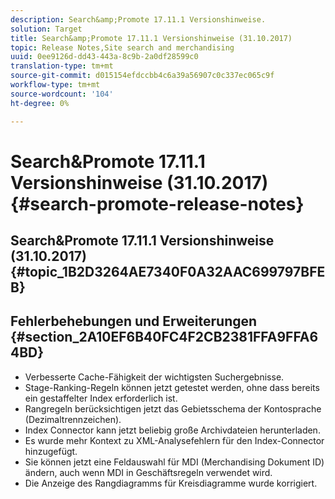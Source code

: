 ```yaml
---
description: Search&amp;Promote 17.11.1 Versionshinweise.
solution: Target
title: Search&amp;Promote 17.11.1 Versionshinweise (31.10.2017)
topic: Release Notes,Site search and merchandising
uuid: 0ee9126d-dd43-443a-8c9b-2a0df28599c0
translation-type: tm+mt
source-git-commit: d015154efdccbb4c6a39a56907c0c337ec065c9f
workflow-type: tm+mt
source-wordcount: '104'
ht-degree: 0%

---
```



# Search&amp;Promote 17.11.1 Versionshinweise (31.10.2017){#search-promote-release-notes}

## Search&amp;Promote 17.11.1 Versionshinweise (31.10.2017) {#topic_1B2D3264AE7340F0A32AAC699797BFEB}

## Fehlerbehebungen und Erweiterungen {#section_2A10EF6B40FC4F2CB2381FFA9FFA64BD}

* Verbesserte Cache-Fähigkeit der wichtigsten Suchergebnisse.
* Stage-Ranking-Regeln können jetzt getestet werden, ohne dass bereits ein gestaffelter Index erforderlich ist.
* Rangregeln berücksichtigen jetzt das Gebietsschema der Kontosprache (Dezimaltrennzeichen).
* Index Connector kann jetzt beliebig große Archivdateien herunterladen.
* Es wurde mehr Kontext zu XML-Analysefehlern für den Index-Connector hinzugefügt.
* Sie können jetzt eine Feldauswahl für MDI (Merchandising Dokument ID) ändern, auch wenn MDI in Geschäftsregeln verwendet wird.
* Die Anzeige des Rangdiagramms für Kreisdiagramme wurde korrigiert.

